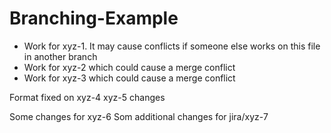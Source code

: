 # Branching-Example

* Work for xyz-1. It may cause conflicts if someone else works on this file in another branch
* Work for xyz-2 which could cause a merge conflict
* Work for xyz-3 which could cause a merge conflict

Format fixed on xyz-4
xyz-5 changes

Some changes for xyz-6
Som additional changes for jira/xyz-7
